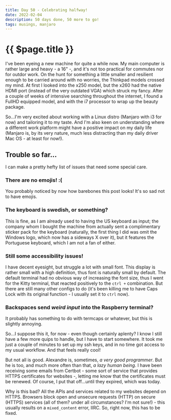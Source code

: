 ```yaml
---
title: Day 50 - Celebrating halfway!
date: 2022-02-04
description: 50 days done, 50 more to go!
tags: musings, manjaro
---
```


# {{ $page.title }}

I've been eyeing a new machine for quite a while now. My main computer is rather large and heavy - a 16" -, and it's not too practical for commutes nor for outdor work. On the hunt for something a little smaller and resilient enough to be carried around with no worries, the Thinkpad models crossed my mind. At first I looked into the x250 model, but the x260 had the native HDMI port (instead of the very outdated VGA) which struck my fancy. After a couple of weeks of intensive searching throughout the internet, I found a FullHD equipped model, and with the i7 processor to wrap up the beauty package.

So...I'm very excited about working with a Linux distro (Manjaro with i3 for now) and tailoring it to my taste. And I'm also keen on understanding where a different work platform might have a positive impact on my daily life (Manjaro is, by its very nature, much less distracting than my daily driver Mac OS - at least for now!).

## Trouble so far...

I can make a pretty hefty list of issues that need some special care. 

### There are no emojis! :(

You probably noticed by now how barebones this post looks! It's so sad not to have emojis.

### The keyboard is swedish, or something?

This is fine, as I am already used to having the US keyboard as input; the company whom I bought the machine from actually sent a complimentary sticker pack for the keyboard (naturally, the first thing I did was omit the Windows logo, which now has a sideways X over it), but it features the Portuguese keyboard, which I am not a fan of either.

### Still some accessibility issues!

I have decent eyesight, but struggle a lot with small font. This display is rather small with a high definition, thus font is naturally small by default. The 
default terminal had no obvious way of increasing the font size, thus I went for the Kitty terminal, that reacted positively to the `ctrl +` combination. But there are still many other configs to do (it's been killing me to have Caps Lock with its original function - I usually set it to `ctrl` now).

### Backspaces send *weird input* into the Raspberry terminal? 

It probably has something to do with termcaps or whatever, but this is slightly annoying.

So...I suppose this it, for now - even though certainly aplenty? I know I still have a few more quips to handle, but I have to start somewhere. It took me just a couple of minutes to set up my ssh keys, and in no time got access to my usual workflow. And that feels really cool! 

But not all is good. Alexandre is, sometimes, *a very good programmer*. But he is too, and much more often than that, *a lazy human being*. I have been receiving some emails from Certbot - some sort of service that provides HTTPS certificates for websites -, letting me know that the certificates must be renewed. Of course, I put that off...until they expired, which was today.

Why is this bad? All the APIs and services related to my websites depend on HTTPS. Browsers block open and unsecure requests (HTTP) on secure (HTTPS) services (all of them? under all circumstances? I'm not sure!) - this usually results on a `mixed_content` error, IIRC. So, right now, this has to be fixed.

<FetchComments :title=$frontmatter.title />
<PostComments :title=$frontmatter.title />
